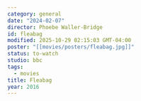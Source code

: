 ```yaml
---
category: general
date: "2024-02-07"
director: Phoebe Waller-Bridge
id: fleabag
modified: 2025-10-29 02:15:03 GMT-04:00
poster: "[[movies/posters/fleabag.jpg]]"
status: to-watch
studio: bbc
tags:
  - movies
title: Fleabag
year: 2016
---
```

